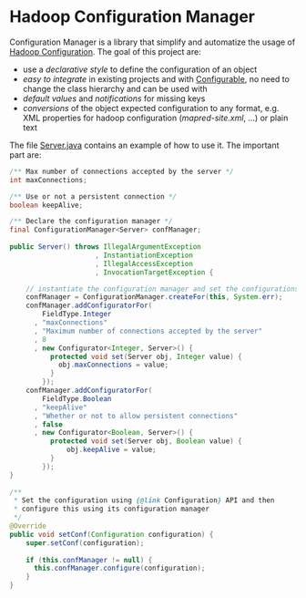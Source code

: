# Hadoop Configuration Manager

Configuration Manager is a library that simplify and
automatize the usage of
[Hadoop Configuration](http://hadoop.apache.org/docs/stable/api/org/apache/hadoop/conf/Configuration.html).
The goal of this project are:

- use a *declarative style* to define the configuration of an object
- *easy to integrate* in existing projects and with
  [Configurable](http://hadoop.apache.org/docs/stable/api/org/apache/hadoop/conf/Configured.html),
no need to change the class hierarchy and can be used with
- *default values* and *notifications* for missing keys
- *conversions* of the object expected configuration to any format, e.g. XML
  properties for hadoop configuration (_mapred-site.xml_, ...) or plain text

The file [Server.java](src/main/java/melrief/hadoopconfmanager/examples/Server.java)
contains an example of how to use it. The important part are:

```Java
/** Max number of connections accepted by the server */
int maxConnections;

/** Use or not a persistent connection */
boolean keepAlive;

/** Declare the configuration manager */
final ConfigurationManager<Server> confManager;
  
public Server() throws IllegalArgumentException
                     , InstantiationException
                     , IllegalAccessException
                     , InvocationTargetException {

    // instantiate the configuration manager and set the configurations
    confManager = ConfigurationManager.createFor(this, System.err);
    confManager.addConfiguratorFor(
        FieldType.Integer
      , "maxConnections"
      , "Maximum number of connections accepted by the server"
      , 8
      , new Configurator<Integer, Server>() {
          protected void set(Server obj, Integer value) {
            obj.maxConnections = value;
          }
        });
    confManager.addConfiguratorFor(
        FieldType.Boolean
      , "keepAlive"
      , "Whether or not to allow persistent connections"
      , false
      , new Configurator<Boolean, Server>() {
          protected void set(Server obj, Boolean value) {
              obj.keepAlive = value;
          }
        });
}
  
/**
 * Set the configuration using {@link Configuration} API and then
 * configure this using its configuration manager
 */
@Override
public void setConf(Configuration configuration) {
    super.setConf(configuration);
    
    if (this.confManager != null) {
      this.confManager.configure(configuration);
    }
}
```
